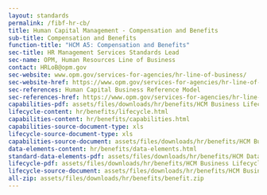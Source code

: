```yaml
---
layout: standards
permalink: /fibf-hr-cb/
title: Human Capital Management - Compensation and Benefits
sub-title: Compensation and Benefits
function-title: "HCM A5: Compensation and Benefits"
sec-title: HR Management Services Standards Lead
sec-name: OPM, Human Resources Line of Business
contact: HRLoB@opm.gov
sec-website: www.opm.gov/services-for-agencies/hr-line-of-business/
sec-website-href: https://www.opm.gov/services-for-agencies/hr-line-of-business/
sec-references: Human Capital Business Reference Model
sec-references-href: https://www.opm.gov/services-for-agencies/hr-line-of-business/hc-business-reference-model/
capabilities-pdf: assets/files/downloads/hr/benefits/HCM Business Lifecycle and Capabilities_A5 (Compensation and Benefits).xlsx
lifecycle-content: hr/benefits/lifecycle.html
capabilities-content: hr/benefits/capabilities.html
capabilities-source-document-type: xls
lifecycle-source-document-type: xls
capabilities-source-document: assets/files/downloads/hr/benefits/HCM Business Lifecycle and Capabilities_A5 (Compensation and Benefits).xlsx
data-elements-content: hr/benefits/data-elements.html
standard-data-elements-pdf: assets/files/downloads/hr/benefits/HCM Data Standards_A5 (Compensation and Benefits).xlsx
lifecycle-pdf: assets/files/downloads/hr/benefits/HCM Business Lifecycle and Capabilities_A5 (Compensation and Benefits).xlsx
lifecycle-source-document: assets/files/downloads/hr/benefits/HCM Business Lifecycle and Capabilities_A5 (Compensation and Benefits).xlsx
all-zip: assets/files/downloads/hr/benefits/benefit.zip
---
```


